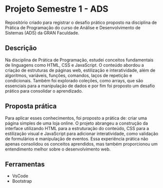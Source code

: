 # Projeto Semestre 1 - ADS
 Repositório criado para registrar o desafio prático proposto na disciplina de Prática de Programação do curso de Análise e Desenvolvimento de Sistemas (ADS) da GRAN Faculdade.
 
 ## Descrição

 Na disciplina de Prática de Programação, estudei conceitos fundamentais de linguagens como HTML, CSS e JavaScript. O conteúdo abordou a criação de estruturas de páginas web, estilização e interatividade, além de algoritmos, variáveis, funções, comandos, laços de repetição e condicionais. Também foi explorado coleções, como arrays, que são essenciais para a manipulação de dados e por fim foi proposto um desafio prático para consolidar o aprendizado.

 ## Proposta prática

 Para aplicar esses conhecimentos, foi proposto a prática de: criar uma página simples de uma loja online. 
 O projeto abrangeu a construção da interface utilizando HTML para a estruturação do conteúdo, CSS para a estilização visual e JavaScript para adicionar interatividade, como validação de formulários e manipulação de eventos. Essa experiência prática não apenas consolidou os conceitos aprendidos, mas também proporcionou um entendimento melhor sobre o desenvolvimento web.

 ## Ferramentas 

 - VsCode
 - Bootstrap
